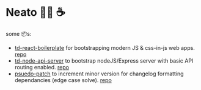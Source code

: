 # Neato 🧑‍💻 ☕

some 📦s: 

- [td-react-boilerplate](https://www.npmjs.com/package/generator-td-react-boilerplate) for bootstrapping modern JS & css-in-js web apps. [repo](github.com/tomdaniels/td-react-boilerplate)
- [td-node-api-server](https://www.npmjs.com/package/generator-td-node-api-server) to bootstrap nodeJS/Express server with basic API routing enabled. [repo](https://github.com/tomdaniels/generator-td-node-api-server)
- [psuedo-patch](https://www.npmjs.com/package/pseudo-patch) to increment minor version for changelog formatting dependancies (edge case solve). [repo](github.com/tomdaniels/pseudo-patch)
